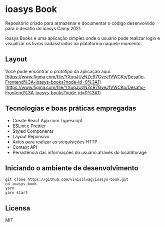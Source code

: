 # ioasys Book

Repositório criado para armazenar e documentar o código desenvolvido para o desafio do ioasys Camp 2021.

ioasys Books é uma aplicação simples onde o usuário pode realizar login e visualizar os livros cadasstrados na plataforma naquele momento.

## Layout

Você pode encontrar o protótipo da aplicação aqui: [https://www.figma.com/file/YXuqJUzNZcR7GveJfVWCKo/Desafio-Frontend%3A-ioasys-books?node-id=0%3A1](https://www.figma.com/file/YXuqJUzNZcR7GveJfVWCKo/Desafio-Frontend%3A-ioasys-books?node-id=0%3A1)

## Tecnologias e boas práticas empregadas

* Create React App com Typescript
* ESLint e Prettier
* Styled Components
* Layout Reponsivo
* Axios para realizar as srequisições HTTP
* Context API
* Persistência das informações do usuário através do localStorage

## Iniciando o ambiente de desenvolvimento

```console
git clone https://github.com/vinisilvag/ioasys-book.git
cd ioasys-book
yarn
yarn start
```

## Licensa

MIT
